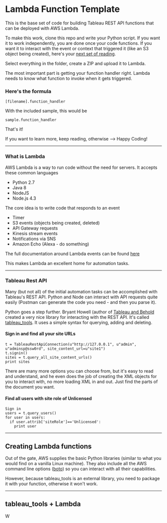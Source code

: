 # Lambda Function Template
This is the base set of code for building Tableau REST API functions that can be deployed with AWS Lambda.

To make this work, clone this repo and write your Python script. If you want it to work independently, you are done once your code functions. If you want it to interact with the event or context that triggered it (like an S3 object being created), here's your [next set of reading](http://docs.aws.amazon.com/lambda/latest/dg/python-programming-model.html).

Select everything in the folder, create a ZIP and upload it to Lambda.

The most important part is getting your function handler right. Lambda needs to know what function to invoke when it gets triggered.

### Here's the formula

```
[filename].function_handler
```

With the included sample, this would be 

```
sample.function_handler
```

That's it!

If you want to learn more, keep reading, otherwise --> Happy Coding!

---

### What is Lambda

AWS Lambda is a way to run code without the need for servers. It accepts these common languages

+ Python 2.7 
+ Java 8
+ NodeJS
+ Node.js 4.3

The core idea is to write code that responds to an event

+ Timer
+ S3 events (objects being created, deleted)
+ API Gateway requests
+ Kinesis stream events
+ Notifications via SNS
+ Amazon Echo (Alexa - do something)

The full documentation around Lambda events can be found [here](http://docs.aws.amazon.com/lambda/latest/dg/invoking-lambda-function.html)

This makes Lambda an excellent home for automation tasks. 

---

### Tableau Rest API

Many (but not all) of the initial automation tasks can be accomplished with Tableau's REST API. Python and Node can interact with API requests quite easily (Postman can generate the code you need - and then you parse it). 

Python goes a step further. Bryant Howell (author of [Tableau and Behold](https://tableauandbehold.com) created a very nice library for interacting with the REST API. It's called [tableau_tools](https://github.com/bryantbhowell/tableau_tools). It uses a simple syntax for querying, adding and deleting. 

#### Sign in and find all your site URLs

```
t = TableauRestApiConnection(u"http://127.0.0.1", u"admin", u"adminsp@ssw0rd", site_content_url=u"site1")
t.signin()
sites = t.query_all_site_content_urls()
print sites
```

There are many more options you can choose from, but it's easy to read and understand, and he even does the job of creating the XML objects for you to interact with, no more loading XML in and out. Just find the parts of the document you want. 

#### Find all users with site role of Unlicensed

```
Sign in
users = t.query_users()
for user in users: 
  if user.attrib['siteRole']=='Unlicensed':
    print user
```

---

## Creating Lambda functions

Out of the gate, AWS supplies the basic Python libraries (similar to what you would find on a vanilla Linux machine). They also include all the AWS command line options ([boto](https://aws.amazon.com/sdk-for-python/)) so you can interact with all their capabilities.

However, because tableau_tools is an external library, you need to package it with your function, otherwise it won't work. 

---

## tableau_tools + Lambda

W
